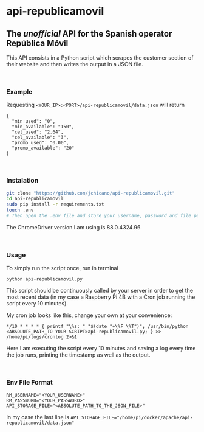 # api-republicamovil

## The <i>unofficial</i> API for the Spanish operator República Móvil

This API consists in a Python script which scrapes the customer section of their website and then writes the output in a JSON file.

<br>

### Example

Requesting `<YOUR_IP>:<PORT>/api-republicamovil/data.json` will return

```
{
  "min_used": "0",
  "min_available": "150",
  "cel_used": "2.64",
  "cel_available": "3",
  "promo_used": "0.00",
  "promo_available": "20"
}
```

<br>

### Instalation

```bash
git clone "https://github.com/jchicano/api-republicamovil.git"
cd api-republicamovil
sudo pip install -r requirements.txt
touch .env
# Then open the .env file and store your username, password and file path. Use the provided format at the bottom of this README.
```

The ChromeDriver version I am using is 88.0.4324.96

<br>

### Usage

To simply run the script once, run in terminal

```
python api-republicamovil.py
```

This script should be continuously called by your server in order to get the most recent data (in my case a Raspberry Pi 4B with a Cron job running the script every 10 minutes).

My cron job looks like this, change your own at your convenience:

```
*/10 * * * * { printf "\%s: " "$(date "+\%F \%T")"; /usr/bin/python <ABSOLUTE_PATH_TO YOUR SCRIPT>api-republicamovil.py; } >> /home/pi/logs/cronlog 2>&1
```

Here I am executing the script every 10 minutes and saving a log every time the job runs, printing the timestamp as well as the output.

<br>

### Env File Format

```
RM_USERNAME="<YOUR_USERNAME>"
RM_PASSWORD="<YOUR_PASSWORD>"
API_STORAGE_FILE="<ABSOLUTE_PATH_TO_THE_JSON_FILE>"
```

In my case the last line is `API_STORAGE_FILE="/home/pi/docker/apache/api-republicamovil/data.json"`
